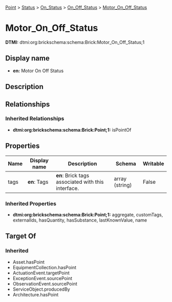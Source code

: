 [Point](../../../Point.md) > [Status](../../Status.md) > [On_Status](../On_Status.md) > [On_Off_Status](On_Off_Status.md) > [Motor_On_Off_Status](.)
# Motor_On_Off_Status
**DTMI:** dtmi:org:brickschema:schema:Brick:Motor_On_Off_Status;1
## Display name
- **en:** Motor On Off Status
## Description
## Relationships
### Inherited Relationships
* **dtmi:org:brickschema:schema:Brick:Point;1:** isPointOf
## Properties
|Name|Display name|Description|Schema|Writable|
|-|-|-|-|-|
|tags|**en**: Tags|**en**: Brick tags associated with this interface.|array (string)|False|
### Inherited Properties
* **dtmi:org:brickschema:schema:Brick:Point;1:** aggregate, customTags, externalIds, hasQuantity, hasSubstance, lastKnownValue, name
## Target Of
### Inherited
* Asset.hasPoint
* EquipmentCollection.hasPoint
* ActuationEvent.targetPoint
* ExceptionEvent.sourcePoint
* ObservationEvent.sourcePoint
* ServiceObject.producedBy
* Architecture.hasPoint
